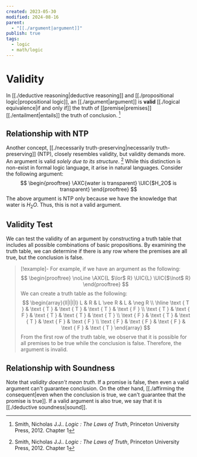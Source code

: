 ```yaml
---
created: 2023-05-30
modified: 2024-08-16
parent:
  - "[[./argument|argument]]"
publish: true
tags:
  - logic
  - math/logic
---
```


# Validity

In [[./deductive reasoning|deductive reasoning]] and [[./propositional logic|propositional logic]], an [[./argument|argument]] is **valid** [[./logical equivalence|if and only if]] the truth of [[premise|premises]] [[./entailment|entails]] the truth of conclusion. [^1]

## Relationship with NTP
Another concept, [[./necessarily truth-preserving|necessarily truth-preserving]] (NTP), closely resembles validity, but validity demands more. An argument is valid _solely due to its structure_. [^1] While this distinction is non-exist in formal logic language, it arise in natural languages. Consider the following argument:
$$
\begin{prooftree} 
\AXC{water is transparent}
\UIC{$H_2O$ is transparent}
\end{prooftree}
$$
The above argument is NTP only because we have the knowledge that water is $H_2O$. Thus, this is not a valid argument.

## Validity Test
We can test the validity of an argument by constructing a truth table that includes all possible combinations of basic propositions. By examining the truth table, we can determine if there is any row where the premises are all true, but the conclusion is false.

> [!example]-
> For example, if we have an argument as the following:
> $$
\begin{prooftree} 
\noLine \AXC{L $\lor$ R}
\UIC{L}
\UIC{$\lnot$ R}
\end{prooftree}
> $$
> We can create a truth table as the following:
> $$
\begin{array}{ll|l|l|l}
L & R & L \vee R & L & \neg R \\ \hline
\text { T } & \text { T } & \text { T } & \text { T } & \text { F } \\
\text { T } & \text { F } & \text { T } & \text { T } & \text { T } \\
\text { F } & \text { T } & \text { T } & \text { F } & \text { F } \\
\text { F } & \text { F } & \text { F } & \text { F } & \text { T }
\end{array}
> $$
> From the first row of the truth table, we observe that it is possible for all premises to be true while the conclusion is false. Therefore, the argument is invalid.

## Relationship with Soundness
Note that _validity doesn't mean truth_. If a promise is false, then even a valid argument can't guarantee conclusion. On the other hand, [[./affirming the consequent|even when the conclusion is true, we can't guarantee that the promise is true]]. If a valid argument is also true, we say that it is [[./deductive soundness|sound]].

[^1]: Smith, Nicholas J.J.. _Logic : The Laws of Truth_, Princeton University Press, 2012. Chapter 1